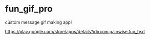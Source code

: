 # fun_gif_pro

custom message gif making app!

https://play.google.com/store/apps/details?id=com.gainwise.fun_text
